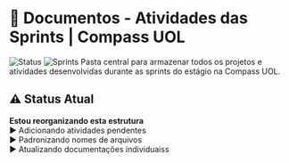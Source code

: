 # 📁 Documentos - Atividades das Sprints | Compass UOL
<img src="https://img.shields.io/badge/Status-Organizando-FFA500?style=flat&logo=git&logoColor=white" alt="Status">
<img src="https://img.shields.io/badge/Sprints-Contínuo-00B388?style=flat&logo=azurepipelines&logoColor=white" alt="Sprints">
Pasta central para armazenar todos os projetos e atividades desenvolvidas durante as sprints do estágio na Compass UOL.

## ⚠️ Status Atual
**Estou reorganizando esta estrutura**  
▶️ Adicionando atividades pendentes  
▶️ Padronizando nomes de arquivos  
▶️ Atualizando documentações individuaiss
